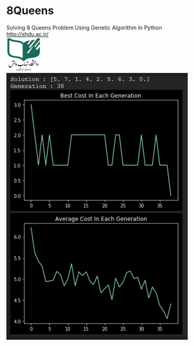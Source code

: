 # 8Queens
Solving 8 Queens Problem Using Genetic Algorithm In Python
<br>
http://shdu.ac.ir/
<br>
![alt text](https://github.com/mohsenrajabigolmehr/Python_Genetic_Algorithm_8Queens/blob/master/Picture.png)
<br>
![alt text](https://github.com/mohsenrajabigolmehr/Python_Genetic_Algorithm_8Queens/blob/master/Result.PNG)
